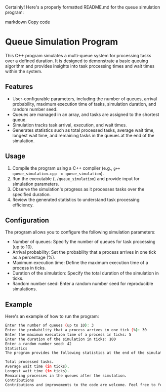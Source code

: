 
Certainly! Here's a properly formatted README.md for the queue simulation program:

markdown
Copy code
# Queue Simulation Program

This C++ program simulates a multi-queue system for processing tasks over a defined duration. It is designed to demonstrate a basic queuing algorithm and provides insights into task processing times and wait times within the system.

## Features

- User-configurable parameters, including the number of queues, arrival probability, maximum execution time of tasks, simulation duration, and random number seed.
- Queues are managed in an array, and tasks are assigned to the shortest queue.
- Simulation tracks task arrival, execution, and wait times.
- Generates statistics such as total processed tasks, average wait time, longest wait time, and remaining tasks in the queues at the end of the simulation.

## Usage

1. Compile the program using a C++ compiler (e.g., `g++ queue_simulation.cpp -o queue_simulation`).
2. Run the executable (`./queue_simulation`) and provide input for simulation parameters.
3. Observe the simulation's progress as it processes tasks over the specified duration.
4. Review the generated statistics to understand task processing efficiency.

## Configuration

The program allows you to configure the following simulation parameters:

- Number of queues: Specify the number of queues for task processing (up to 10).
- Arrival probability: Set the probability that a process arrives in one tick as a percentage (%).
- Maximum execution time: Define the maximum execution time of a process in ticks.
- Duration of the simulation: Specify the total duration of the simulation in ticks.
- Random number seed: Enter a random number seed for reproducible simulations.

## Example

Here's an example of how to run the program:

```bash
Enter the number of queues (up to 10): 3
Enter the probability that a process arrives in one tick (%): 30
Enter the maximum execution time of a process in ticks: 5
Enter the duration of the simulation in ticks: 100
Enter a random number seed: 42
Statistics
The program provides the following statistics at the end of the simulation:

Total processed tasks.
Average wait time (in ticks).
Longest wait time (in ticks).
Remaining processes in the queues after the simulation.
Contributions
Contributions and improvements to the code are welcome. Feel free to fork the repository, make changes, and submit pull requests.
